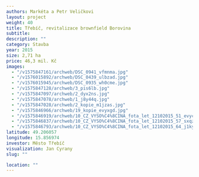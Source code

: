 ```yaml
---
authors: Markéta a Petr Veličkovi
layout: project
weight: 40
title: Třebíč, revitalizace brownfield Borovina
subtitle:
description: ""
category: Stavba
year: 2015
size: 2,71 ha
price: 46,3 mil. Kč
images:
  - "/v1575847161/archweb/DSC_0941_vfmnma.jpg"
  - "/v1576015892/archweb/DSC_0439_ulbzad.jpg"
  - "/v1576015945/archweb/DSC_0935_wh0cme.jpg"
  - "/v1575847128/archweb/3_pis6lb.jpg"
  - "/v1575847097/archweb/2_dyx2ns.jpg"
  - "/v1575847078/archweb/1_j8y44q.jpg"
  - "/v1575847028/archweb/2_kopie_m1jzas.jpg"
  - "/v1575846966/archweb/19_kopie_evyxgd.jpg"
  - "/v1575846919/archweb/10_CZ_VYSO%C4%8CINA_fota_let_12102015_51_evyc7l.jpg"
  - "/v1575846837/archweb/10_CZ_VYSO%C4%8CINA_fota_let_12102015_57_sxqzxh.jpg"
  - "/v1575846793/archweb/10_CZ_VYSO%C4%8CINA_fota_let_12102015_64_j1kyhp.jpg"
latitude: 49.206057
longitude: 15.856974
investor: Město Třebíč
visualization: Jan Cyrany
slug: ""

location: ""
---
```

